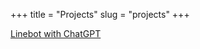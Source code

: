 +++
title = "Projects"
slug = "projects"
+++

[Linebot with ChatGPT](https://github.com/AnnChangAnn/FastAPI-linebot-Render-ChatGPT3.5-LineNotify)